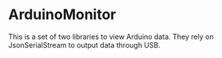 # ArduinoMonitor
This is a set of two libraries to view Arduino data. They rely on JsonSerialStream to output data through USB.
